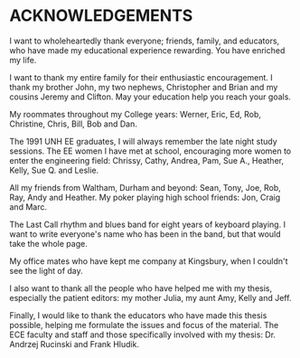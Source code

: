 # ACKNOWLEDGEMENTS

I want to wholeheartedly thank everyone; friends, family, and educators,
who have made my educational experience rewarding. You have enriched my life.

I want to thank my entire family for their enthusiastic encouragement.
I thank my brother John, my two nephews, Christopher and Brian and my
cousins Jeremy and Clifton. May your education help you reach your goals.

My roommates throughout my College years: Werner, Eric, Ed, Rob, Christine,
Chris, Bill, Bob and Dan.

The 1991 UNH EE graduates, I will always remember the late night study sessions.
The EE women I have met at school, encouraging more women to enter the
engineering field: Chrissy, Cathy, Andrea, Pam, Sue A., Heather, Kelly, Sue Q.
and Leslie.

All my friends from Waltham, Durham and beyond: Sean, Tony, Joe, Rob, Ray,
Andy and Heather. My poker playing high school friends: Jon, Craig and Marc.

The Last Call rhythm and blues band for eight years of keyboard playing. I want
to write everyone's name who has been in the band, but that would take the
whole page.

My office mates who have kept me company at Kingsbury, when I couldn't
see the light of day.

I also want to thank all the people who have helped me with my thesis,
especially the patient editors: my mother Julia, my aunt Amy, Kelly and Jeff.

Finally, I would like to thank the educators who have made this thesis possible,
helping me formulate the issues and focus of the material.
The ECE faculty and staff and those specifically involved with my thesis:
Dr. Andrzej Rucinski and Frank Hludik.
